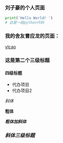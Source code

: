 ### 刘子豪的个人页面



```python
print('Hello World! ')
# 这是一段python代码
```

### 我的舍友曹应龙的页面：
[ylcao](http://ylcao.top)

### 这是第二个三级标题

#### 四级标题

- 代办项目
- 代办项目2



*斜体*

**粗体**

***粗体加斜体***

### *斜体三级标题*

